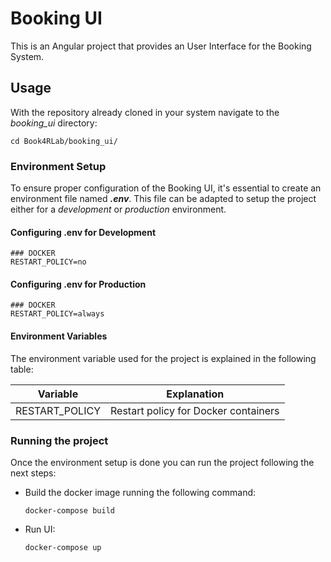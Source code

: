 # Booking UI

This is an Angular project that provides an User Interface for the Booking System.

## Usage
With the repository already cloned in your system navigate to the *booking_ui* directory:

```
cd Book4RLab/booking_ui/
```

### Environment Setup
To ensure proper configuration of the Booking UI, it's essential to create an environment file named ***.env***. 
This file can be adapted to setup the project either for a *development* or *production* environment.

#### Configuring .env for Development

```
### DOCKER
RESTART_POLICY=no
```
#### Configuring .env for Production

```
### DOCKER
RESTART_POLICY=always
```

#### Environment Variables

The environment variable used for the project is explained in the following table:

| Variable            | Explanation                                                |
|---------------------|------------------------------------------------------------|
| RESTART_POLICY      | Restart policy for Docker containers                       |


### Running the project

Once the environment setup is done you can run the project following the next steps:

 - Build the docker image running the following command:

	``` 
	docker-compose build 
	```

 - Run UI:
  
	``` 
	docker-compose up 
	```

